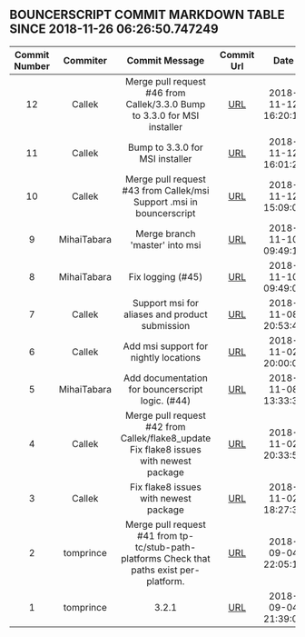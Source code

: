 ## BOUNCERSCRIPT COMMIT MARKDOWN TABLE SINCE 2018-11-26 06:26:50.747249

| Commit Number | Commiter | Commit Message | Commit Url | Date | 
|:---:|:----:|:----------------------------------:|:------:|:----:| 
|12|Callek|Merge pull request #46 from Callek/3.3.0  Bump to 3.3.0 for MSI installer|[URL](https://github.com/mozilla-releng/bouncerscript/commit/c3be67b9b8886f78514503b97ff055553fbe77f2)|2018-11-12 16:20:14
|11|Callek|Bump to 3.3.0 for MSI installer|[URL](https://github.com/mozilla-releng/bouncerscript/commit/14820782bf1f83eabfa396b036b60e78df596399)|2018-11-12 16:01:24
|10|Callek|Merge pull request #43 from Callek/msi  Support .msi in bouncerscript|[URL](https://github.com/mozilla-releng/bouncerscript/commit/3792c3106c05c09875cdf9634e6da305188a9b95)|2018-11-12 15:09:06
|9|MihaiTabara|Merge branch 'master' into msi|[URL](https://github.com/mozilla-releng/bouncerscript/commit/3409785ede3fa3a0377b8cee3e5bca3ab49757ed)|2018-11-10 09:49:19
|8|MihaiTabara|Fix logging (#45)|[URL](https://github.com/mozilla-releng/bouncerscript/commit/a88e5f643bd2671cc47c6240a2794d8d11a5d792)|2018-11-10 09:49:02
|7|Callek|Support msi for aliases and product submission|[URL](https://github.com/mozilla-releng/bouncerscript/commit/ce515b8a8bd853c39f3f87d848017b0c3e8b63e7)|2018-11-08 20:53:47
|6|Callek|Add msi support for nightly locations|[URL](https://github.com/mozilla-releng/bouncerscript/commit/a4f4426a5935e5c1267f7ba752df44ffda14dc12)|2018-11-02 20:00:05
|5|MihaiTabara|Add documentation for bouncerscript logic. (#44)|[URL](https://github.com/mozilla-releng/bouncerscript/commit/7c86c5cf2340ad691a43993dbc8e05e31f31e4ce)|2018-11-08 13:33:35
|4|Callek|Merge pull request #42 from Callek/flake8_update  Fix flake8 issues with newest package|[URL](https://github.com/mozilla-releng/bouncerscript/commit/bb85d6ac0677760b6f28082f13b4e9c065d8fbc1)|2018-11-02 20:33:51
|3|Callek|Fix flake8 issues with newest package|[URL](https://github.com/mozilla-releng/bouncerscript/commit/cffb0e05872cbfb3dd657a512e3fa4efa2429db9)|2018-11-02 18:27:30
|2|tomprince|Merge pull request #41 from tp-tc/stub-path-platforms   Check that paths exist per-platform.|[URL](https://github.com/mozilla-releng/bouncerscript/commit/89da29e5bd9ea8c5063f526b2c73e45159f2bdb8)|2018-09-04 22:05:15
|1|tomprince|3.2.1|[URL](https://github.com/mozilla-releng/bouncerscript/commit/3e8b26caf9477d8c56cdbd8fa9a886c079597695)|2018-09-04 21:39:08


